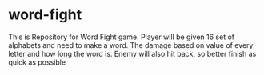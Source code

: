 # word-fight
This is Repository for Word Fight game. Player will be given 16 set of alphabets and need to make a word. The damage based on value of every letter and how long the word is. Enemy will also hit back, so better finish as quick as possible
